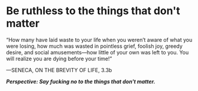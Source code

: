 # Be ruthless to the things that don't matter

“How many have laid waste to your life when you weren’t aware of what you were losing, 
how much was wasted in pointless grief, foolish joy, greedy desire, and social amusements—how little of your own was left to you. 
You will realize you are dying before your time!”

—SENECA, ON THE BREVITY OF LIFE, 3.3b

***Perspective: Say fucking no to the things that don't matter.***
